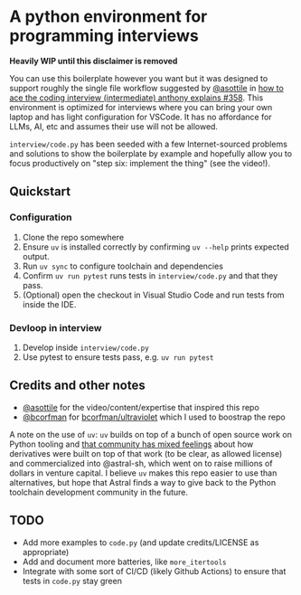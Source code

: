 # A python environment for programming interviews
**Heavily WIP until this disclaimer is removed**

You can use this boilerplate however you want but it was designed to support roughly the single file workflow suggested by [@asottile](https://www.github.com/asottile) in [how to ace the coding interview (intermediate) anthony explains #358](https://www.youtube.com/watch?v=eVNkO6g0fP8). This environment is optimized for interviews where you can bring your own laptop and has light configuration for VSCode. It has no affordance for LLMs, AI, etc and assumes their use will not be allowed.

`interview/code.py` has been seeded with a few Internet-sourced problems and solutions to show the boilerplate by example and hopefully allow you to focus productively on "step six: implement the thing" (see the video!).

## Quickstart
### Configuration
1. Clone the repo somewhere
1. Ensure `uv` is installed correctly by confirming `uv --help` prints expected output.
1. Run `uv sync` to configure toolchain and dependencies
1. Confirm `uv run pytest` runs tests in `interview/code.py` and that they pass.
1. (Optional) open the checkout in Visual Studio Code and run tests from inside the IDE.

### Devloop in interview
1. Develop inside `interview/code.py`
2. Use pytest to ensure tests pass, e.g. `uv run pytest`

## Credits and other notes
* [@asottile](https://www.github.com/asottile) for the video/content/expertise that inspired this repo
* [@bcorfman](https://www.github.com/bcorfman) for [bcorfman/ultraviolet](https://github.com/bcorfman/ultraviolet) which I used to boostrap the repo

A note on the use of `uv`: `uv` builds on top of a bunch of open source work on Python tooling and [that community has mixed feelings](https://www.youtube.com/watch?v=XzW4-KEB664) about how derivatives were built on top of that work (to be clear, as allowed license) and commercialized into @astral-sh, which went on to raise millions of dollars in venture capital. I believe `uv` makes this repo easier to use than alternatives, but hope that Astral finds a way to give back to the Python toolchain development community in the future.


## TODO
* Add more examples to `code.py` (and update credits/LICENSE as appropriate)
* Add and document more batteries, like `more_itertools`
* Integrate with some sort of CI/CD (likely Github Actions) to ensure that tests in `code.py` stay green


